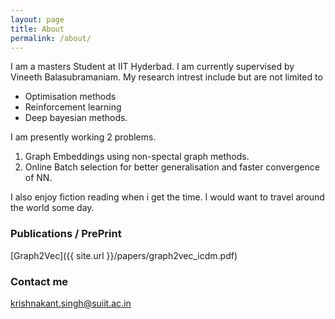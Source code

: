 ```yaml
---
layout: page
title: About
permalink: /about/
---
```


I am a masters Student at IIT Hyderbad. I am currently supervised
by Vineeth Balasubramaniam. My research intrest include but are not
limited to 

 * Optimisation methods
 * Reinforcement learning 
 * Deep bayesian methods. 

I am presently working 2 problems.
1. Graph Embeddings using non-spectal graph methods.
2. Online Batch selection for better generalisation and faster convergence of NN.

I also enjoy fiction reading when i get the time. I would want to travel around the
world some day.
### Publications / PrePrint
[Graph2Vec]({{ site.url }}/papers/graph2vec_icdm.pdf)

### Contact me

[krishnakant.singh@suiit.ac.in](mailto:krishnakant.singh@suiit.ac.in)
